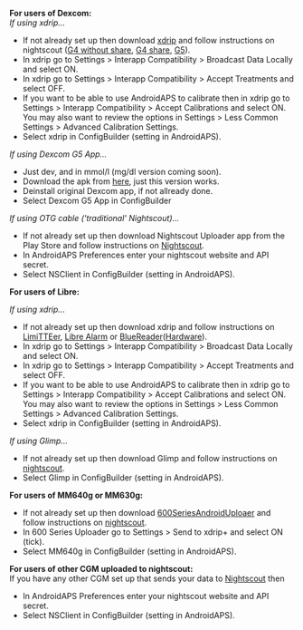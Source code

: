 **For users of Dexcom:**<Br>
_If using xdrip…_<br>
* If not already set up then download [xdrip](https://github.com/NightscoutFoundation/xDrip) and follow instructions on nightscout ([G4 without share](http://www.nightscout.info/wiki/welcome/nightscout-with-xdrip-wireless-bridge), [G4 share](http://www.nightscout.info/wiki/welcome/nightscout-with-xdrip-and-dexcom-share-wireless), [G5](http://www.nightscout.info/wiki/welcome/nightscout-with-xdrip-and-dexcom-share-wireless/xdrip-with-g5-support)).
* In xdrip go to Settings > Interapp Compatibility > Broadcast Data Locally and select ON.
* In xdrip go to Settings > Interapp Compatibility > Accept Treatments and select OFF.
* If you want to be able to use AndroidAPS to calibrate then in xdrip go to Settings > Interapp Compatibility > Accept Calibrations and select ON.  You may also want to review the options in Settings > Less Common Settings > Advanced Calibration Settings.
* Select xdrip in ConfigBuilder (setting in AndroidAPS).

_If using Dexcom G5 App..._<Br>
* Just dev, and in mmol/l (mg/dl version coming soon).
* Download the apk from [here](https://github.com/dexcomapp/dexcomapp), just this version works.
* Deinstall original Dexcom app, if not allready done.
* Select Dexcom G5 App in ConfigBuilder

_If using OTG cable ('traditional' Nightscout)…_<br>
* If not already set up then download Nightscout Uploader app from the Play Store and follow instructions on [Nightscout](http://www.nightscout.info/wiki/welcome/basic-requirements).
* In AndroidAPS Preferences enter your nightscout website and API secret.
* Select NSClient in ConfigBuilder (setting in AndroidAPS).


**For users of Libre:**<br>

_If using xdrip..._<br>
* If not already set up then download xdrip and follow instructions on [LimiTTEer](https://github.com/JoernL/LimiTTer),  [Libre Alarm](https://github.com/pimpimmi/LibreAlarm/wiki) or [BlueReader](https://unendlichkeit.net/wordpress/?p=680&lang=en)([Hardware](https://bluetoolz.de/wordpress/)).
* In xdrip go to Settings > Interapp Compatibility > Broadcast Data Locally and select ON.
* In xdrip go to Settings > Interapp Compatibility > Accept Treatments and select OFF.
* If you want to be able to use AndroidAPS to calibrate then in xdrip go to Settings > Interapp Compatibility > Accept Calibrations and select ON.  You may also want to review the options in Settings > Less Common Settings > Advanced Calibration Settings.
* Select xdrip in ConfigBuilder (setting in AndroidAPS).

_If using Glimp..._<br>
* If not already set up then download Glimp and follow instructions on [nightscout](http://www.nightscout.info/wiki/welcome/nightscout-for-libre).
* Select Glimp in ConfigBuilder (setting in AndroidAPS).

**For users of MM640g or MM630g:**<br>
* If not already set up then download [600SeriesAndroidUploaer](http://pazaan.github.io/600SeriesAndroidUploader/) and follow instructions on [nightscout](http://www.nightscout.info/wiki/welcome/nightscout-and-medtronic-640g).
* In 600 Series Uploader go to Settings > Send to xdrip+ and select ON (tick).
* Select MM640g in ConfigBuilder (setting in AndroidAPS).


**For users of other CGM uploaded to nightscout:**<br>
If you have any other CGM set up that sends your data to [Nightscout](http://www.nightscout.info) then<br>
* In AndroidAPS Preferences enter your nightscout website and API secret.
* Select NSClient in ConfigBuilder (setting in AndroidAPS).